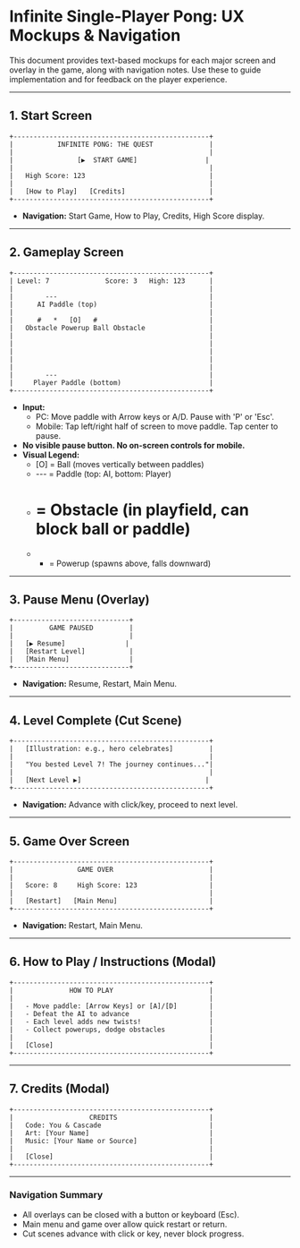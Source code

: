 # Infinite Single-Player Pong: UX Mockups & Navigation

This document provides text-based mockups for each major screen and overlay in the game, along with navigation notes. Use these to guide implementation and for feedback on the player experience.

---

## 1. Start Screen
```
+-------------------------------------------------+
|           INFINITE PONG: THE QUEST              |
|                                                 |
|                [▶️  START GAME]                 |
|                                                 |
|   High Score: 123                               |
|                                                 |
|   [How to Play]   [Credits]                     |
+-------------------------------------------------+
```
- **Navigation:**  Start Game, How to Play, Credits, High Score display.

---

## 2. Gameplay Screen
```
+-------------------------------------------------+
| Level: 7              Score: 3   High: 123      |
|                                                 |
|        ---                                      |
|      AI Paddle (top)                            |
|                                                 |
|      #   *   [O]   #                            |
|   Obstacle Powerup Ball Obstacle                |
|                                                 |
|                                                 |
|                                                 |
|                                                 |
|                                                 |
|        ---                                      |
|     Player Paddle (bottom)                      |
+-------------------------------------------------+
```
- **Input:**
  - PC: Move paddle with Arrow keys or A/D. Pause with 'P' or 'Esc'.
  - Mobile: Tap left/right half of screen to move paddle. Tap center to pause.
- **No visible pause button. No on-screen controls for mobile.**
- **Visual Legend:**
  - [O] = Ball (moves vertically between paddles)
  - --- = Paddle (top: AI, bottom: Player)
  - # = Obstacle (in playfield, can block ball or paddle)
  - * = Powerup (spawns above, falls downward)

---

## 3. Pause Menu (Overlay)
```
+-----------------------------+
|         GAME PAUSED         |
|                             |
|   [▶️ Resume]               |
|   [Restart Level]           |
|   [Main Menu]               |
+-----------------------------+
```
- **Navigation:**  Resume, Restart, Main Menu.

---

## 4. Level Complete (Cut Scene)
```
+-------------------------------------------------+
|   [Illustration: e.g., hero celebrates]         |
|                                                 |
|   "You bested Level 7! The journey continues..."|
|                                                 |
|   [Next Level ▶️]                               |
+-------------------------------------------------+
```
- **Navigation:**  Advance with click/key, proceed to next level.

---

## 5. Game Over Screen
```
+-------------------------------------------------+
|                GAME OVER                        |
|                                                 |
|   Score: 8     High Score: 123                  |
|                                                 |
|   [Restart]   [Main Menu]                       |
+-------------------------------------------------+
```
- **Navigation:**  Restart, Main Menu.

---

## 6. How to Play / Instructions (Modal)
```
+-------------------------------------------------+
|              HOW TO PLAY                        |
|                                                 |
|   - Move paddle: [Arrow Keys] or [A]/[D]        |
|   - Defeat the AI to advance                    |
|   - Each level adds new twists!                 |
|   - Collect powerups, dodge obstacles           |
|                                                 |
|   [Close]                                       |
+-------------------------------------------------+
```

---

## 7. Credits (Modal)
```
+-------------------------------------------------+
|                   CREDITS                       |
|   Code: You & Cascade                           |
|   Art: [Your Name]                              |
|   Music: [Your Name or Source]                  |
|                                                 |
|   [Close]                                       |
+-------------------------------------------------+
```

---

### Navigation Summary
- All overlays can be closed with a button or keyboard (Esc).
- Main menu and game over allow quick restart or return.
- Cut scenes advance with click or key, never block progress.
